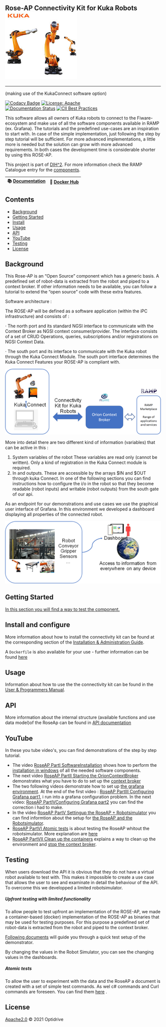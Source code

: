 ## Rose-AP Connectivity Kit for Kuka  Robots             ![image-20210413114418187](docs/images/image-20210413114418187.png)
<hr />

(making use of the KukaConnect software option)

[![Codacy Badge](https://api.codacy.com/project/badge/Grade/6809f2d81ba94342baff450a3a411e6b)](https://app.codacy.com/gh/ramp-eu/JS2SF?utm_source=github.com&utm_medium=referral&utm_content=ramp-eu/JS2SF&utm_campaign=Badge_Grade_Settings)
[![License: Apache](https://img.shields.io/github/license/ramp-eu/JS2SF.svg)](https://www.apache.org/licenses/LICENSE-2.0.html#redistribution)
<br/>
[![Documentation Status](https://readthedocs.org/projects/js2sf/badge/?version=latest)](https://js2sf.readthedocs.io/en/latest/?badge=latest)
[![CII Best Practices](https://bestpractices.coreinfrastructure.org/projects/4816/badge)](https://bestpractices.coreinfrastructure.org/projects/4816)

This software allows all owners of Kuka robots to connect to the Fiware-ecosystem and make use of all the software components available
in RAMP (ex. Grafana). The tutorials and the predefined use-cases are an inspiration to start with. In case of the simple implementation, just following the step by step tutorial will be sufficient. For more advanced implementations, a little more is needed but the solution can grow with more advanced requirements. In both cases the development time is considerable 
shorter by using this ROSE-AP.


This project is part of [DIH^2](http://www.dih-squared.eu/). For more information check the RAMP Catalogue entry for the
[components](https://github.com/xxx).

| :books: [Documentation](https://js2sf.readthedocs.io/en/latest/) | :whale: [Docker Hub](https://hub.docker.com/r/link-to-docker) |
| --------------------------------------------- | ------------------------------------------------------------- |


## Contents

-   [Background](#background)
-   [Getting Started](#gettingstarted)
-   [Install](#install)
-   [Usage](#usage)
-   [API](#api)
-   [YouTube](#youtube)
-   [Testing](#testing)
-   [License](#license)


## Background<a name="background"></a>

This Rose-AP is an “Open Source” component which has a generic basis. A predefined set of robot-data is extracted from the robot and piped to a context broker. If other information needs to be available, you can follow a tutorial to extend the “open source” code with these extra features.

Software architecture :

The ROSE-AP will be defined as a software application (within the iPC infrastructure) and consists of :

·    The north port and its standard NGSI interface to communicate with the Context Broker as NGSI context consumer/provider. The interface consists of a set of CRUD Operations, queries, subscriptions and/or registrations on NGSI Context Data. 

 ·    The south port and its interface to communicate with the Kuka robot through the Kuka Connect Module. The south port interface determines the Kuka Connect Features your ROSE-AP is compliant with.



![image-20210413115019521](docs/images/image-20210413115019521.png)



More into detail there are two different kind of information (variables) that can be active in this :

1. System variables of the robot These variables are read only (cannot be written). Only a kind of registration in the Kuka Connect module is required.
2. In and outputs. These are accessible by the arrays $IN and $OUT through kuka Connect. In one of the following sections you can find instructions how to configure the i/o in the robot so that they become readable (robot inputs) and writable (robot outputs) from the south gate of our api. 

As an endpoint for our demonstrations and use cases we use the graphical user interface of Grafana. In this environment we developed a dashboard displaying all properties of the connected robot.

 ![image-20210413115152054](docs/images/image-20210413115152054.png)


## Getting Started<a name="gettingstarted"></a>

[In this section you will find a way to test the component. ](docs/getting-started.md)

## Install and configure<a name="install"></a>

More information about how to install the connectivity kit can be found at the corresponding section of the
[Installation & Administration Guide](docs/installationguide.md).

A `Dockerfile` is also available for your use - further information can be found [here](https://github.com/ramp-eu/JS2SF/tree/master/docker)



## Usage<a name="usage"></a>



Information about how to use the the connectivity kit can be found in the [User & Programmers Manual](docs/usermanual.md).



## API<a name="api"></a>

More information about  the internal structure  (available functions and use data model)of the RoseAp can be found in [API documentation](docs/api.md)

## YouTube <a name="youtube"></a>

In these you tube video's, you can find demonstrations of the step by step tutorial.

- The video [RoseAP PartI SoftwareInstallation](https://www.youtube.com/watch?v=npqQ6tkVAN0) shows how to perform the [installation in windows](docs/getting-started.md#installation-in-windows) of all the needed software components.
- The next video [RoseAP PartII Starting the OrionContextBroker](https://www.youtube.com/watch?v=CTJp41MulPg) demonstrates what you have to do to set up the [context broker](docs/getting-started.md#starttheorioncontextbroker)
- The two following videos demonstrate how to set up [the grafana environment](docs/getting-started.md#grafana).  At the end of the first video : [RoseAP PartIII Configuring Grafana part1](https://www.youtube.com/watch?v=ISLZedSzbX0),  i run into a grafana configuration problem. In the next video: [RoseAP PartIVConfiguring Grafana part2](https://www.youtube.com/watch?v=vVRnSDgO8ZU) you can find the correction i had to make.
- In the video [RoseAP PartV Settingup the RoseAP + Robotsimulator](https://www.youtube.com/watch?v=BpVdY4MrLMw) you can find informtion about the setup for [the RoseAP and the Robotsimulator](docs/getting-started.md#roseap).
- [RoseAP PartVI Atomic tests](https://www.youtube.com/watch?v=Yc3v1ncs2xE) is about testing the RoseAP whitout the robotsimulator. More explanation are [here](docs/getting-started.md#atomictests)
- [RoseAP PartVII Clean up the containers](https://www.youtube.com/watch?v=eZWRKvjKiwA) explains a way to clean up the environment and [stop the context broker](docs/getting-started.md#stopping).




## Testing<a name="testing"></a>

When users download the API it is obvious that they do not have a virtual robot available to test with. This makes it impossible to create a use case that allows the user to see and examinate in detail the behaviour of the API. To overcome this we developped a limited robotsimulator.

##### Upfront testing with limited functionality

To allow people to test upfront an implementation of the ROSE-AP, we made a container-based (docker) implementation of the ROSE-AP as binaries that may be used for testing purposes. For this purpose a predefined set of robot-data is extracted from the robot and piped to the context broker.

[Following documents](docs/getting-started.md) will guide you through a quick test setup of the demonstrator.

By changing the values in the Robot Simulator, you can see the changing values in the dashboards.

##### Atomic tests

To allow the user to experiment with the data and the RoseAP a document is created with a set of simple test commands. As wel c# commands and Curl commands are foreseen. You can find them [here](docs/api.md) .


  

## License<a name="license"></a>

[Apache2.0](LICENSE) © 2021 Optidrive<TTE>
